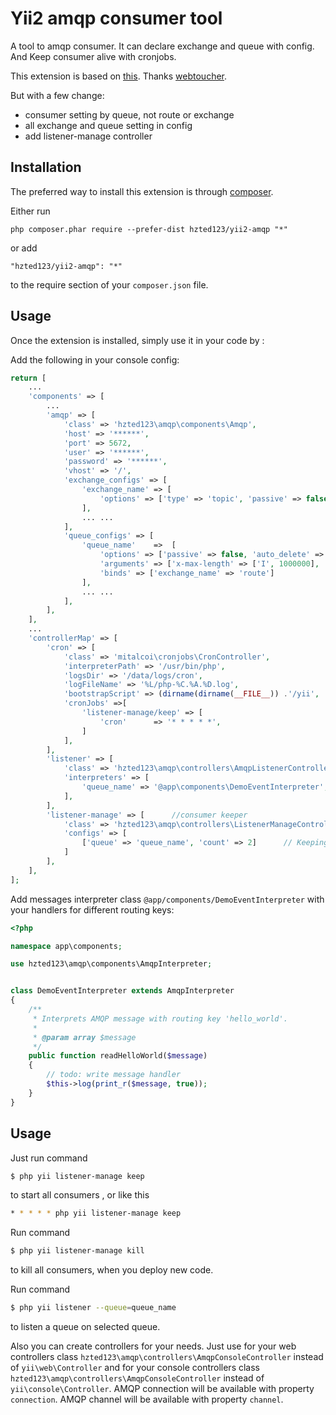 Yii2 amqp consumer tool
=======================
A tool to amqp consumer.
It can declare exchange and queue with config.
And Keep consumer alive with cronjobs.

This extension is based on [this](https://github.com/webtoucher/yii2-amqp).
Thanks [webtoucher](https://github.com/webtoucher/).

But with a few change:

- consumer setting by queue, not route or exchange
- all exchange and queue setting in config
- add listener-manage controller

Installation
------------

The preferred way to install this extension is through [composer](http://getcomposer.org/download/).

Either run

```
php composer.phar require --prefer-dist hzted123/yii2-amqp "*"
```

or add

```
"hzted123/yii2-amqp": "*"
```

to the require section of your `composer.json` file.


Usage
-----

Once the extension is installed, simply use it in your code by  :

Add the following in your console config:

```php
return [
    ...
    'components' => [
        ...
        'amqp' => [
            'class' => 'hzted123\amqp\components\Amqp',
            'host' => '******',
            'port' => 5672,
            'user' => '******',
            'password' => '******',
            'vhost' => '/',
            'exchange_configs' => [
                'exchange_name' => [
                    'options' => ['type' => 'topic', 'passive' => false, 'auto_delete' => false, 'durable' => true ],
                ],
                ... ...
            ],
            'queue_configs' => [
                'queue_name'    =>  [
                    'options' => ['passive' => false, 'auto_delete' => false, 'durable' => true, 'exclusive' => false],
                    'arguments' => ['x-max-length' => ['I', 1000000], 'x-max-length-bytes' => ['I', 300485760]],
                    'binds' => ['exchange_name' => 'route']
                ],
                ... ... 
            ],
        ],
    ],
    ...
    'controllerMap' => [
        'cron' => [
            'class' => 'mitalcoi\cronjobs\CronController',
            'interpreterPath' => '/usr/bin/php',
            'logsDir' => '/data/logs/cron',
            'logFileName' => '%L/php-%C.%A.%D.log',
            'bootstrapScript' => (dirname(dirname(__FILE__)) .'/yii',
            'cronJobs' =>[
                'listener-manage/keep' => [
                    'cron'      => '* * * * *',
                ]
            ],
        ],
        'listener' => [
            'class' => 'hzted123\amqp\controllers\AmqpListenerController',
            'interpreters' => [
                'queue_name' => '@app\components\DemoEventInterpreter', // interpreters for each queue
            ],
        ],
        'listener-manage' => [      //consumer keeper
            'class' => 'hzted123\amqp\controllers\ListenerManageController',
            'configs' => [
                ['queue' => 'queue_name', 'count' => 2]      // Keeping the number of consumers
            ]
        ],
    ],
];
```

Add messages interpreter class `@app/components/DemoEventInterpreter` with your handlers for different routing keys:

```php
<?php

namespace app\components;

use hzted123\amqp\components\AmqpInterpreter;


class DemoEventInterpreter extends AmqpInterpreter
{
    /**
     * Interprets AMQP message with routing key 'hello_world'.
     *
     * @param array $message
     */
    public function readHelloWorld($message)
    {
        // todo: write message handler
        $this->log(print_r($message, true));
    }
}
```

## Usage

Just run command 

```bash
$ php yii listener-manage keep
```

to start all consumers , or like this

```bash
* * * * * php yii listener-manage keep
```

Run command

```bash
$ php yii listener-manage kill
```

to kill all consumers, when you deploy new code.

Run command

```bash
$ php yii listener --queue=queue_name
```

to listen a queue on selected queue.

Also you can create controllers for your needs. Just use for your web controllers class
`hzted123\amqp\controllers\AmqpConsoleController` instead of `yii\web\Controller` and for your console controllers
class `hzted123\amqp\controllers\AmqpConsoleController` instead of `yii\console\Controller`. AMQP connection will be
available with property `connection`. AMQP channel will be available with property `channel`.
